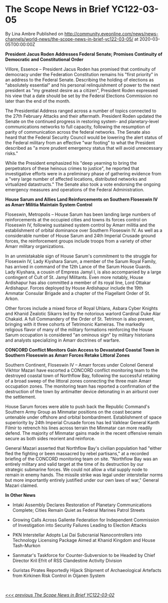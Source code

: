 # The Scope News in Brief YC122-03-05
By Lina Ambre
Published on http://community.eveonline.com/news/news-channels/world-news/the-scope-news-in-brief-yc122-03-05/ at 2020-03-05T00:00:00Z

 **President Jacus Roden Addresses Federal Senate; Promises Continuity of Democratic and Constitutional Order**

Villore, Essence – President Jacus Roden has promised that continuity of democracy under the Federation Constitution remains his "first priority" in an address to the Federal Senate. Describing the holding of elections as "absolutely essential" and his personal relinquishment of power to the next president as "my greatest desire as a citizen", President Roden expressed his view that a date should be set by the Federal Elections Commission no later than the end of the month.

The Presidential Address ranged across a number of topics connected to the 27th February Attacks and their aftermath. President Roden updated the Senate on the continued progress in restoring system- and planetary-level communications networks to full capacity, following the resumption of parity of communication across the federal networks. The Senate also heard that the Federal Security Council would be lowering the alert status of the Federal military from an effective "war footing" to what the President described as "a more prudent emergency status that will avoid unnecessary risks."

While the President emphasized his "deep yearning to bring the perpetrators of these heinous crimes to justice", he reported that investigative efforts were in a preliminary phase of gathering evidence from a "very large number of affected locations, distributed networks and virtualized datastructs." The Senate also took a vote endorsing the ongoing emergency measures and operations of the Federal Administration.

**House Sarum and Allies Land Reinforcements on Southern Floseswin IV as Amarr Militia Maintain System Control**

Floseswin, Metropolis – House Sarum has been landing large numbers of reinforcements at the occupied cities and towns its forces control on Floseswin IV, following sustained system control by Amarr militia and the establishment of orbital dominance over Southern Floseswin IV. As well as a considerable number of House Sarum and 24th Imperial Crusade ground forces, the reinforcement groups include troops from a variety of other Amarr military organizations.

In an unmistakable sign of House Sarum's commitment to the struggle for Floseswin IV, Lady Kiyshara Sarum, a member of the Sarum Royal Family, has arrived in command of the 12th Lance of the Sarum House Guards. Lady Kiyshara, a cousin of Empress Jamyl I, is also accompanied by a large contingent of Cult of St. Jamyl Militants. Even more notably, House Ardishapur has also committed a member of its royal line, Lord Ottakar Ardishapur. Forces deployed by House Ardishapur include the 19th Ammatar Consular Brigade and a chapter of the Flagellant Order of St. Arkon.

Other forces include a mixed force of Royal Uhlans, Asbara Cyber Knights and Khanid Zealotic Sikarrs led by the notorious warlord Cardinal Duke Alar Chakaid. A full Commandery of the Order of St. Tetrimon is also present, bringing with it three cohorts of Tetrimonic Kameiras. The markedly religious flavor of many of the military formations reinforcing the House Sarum occupation is considered "an ominous sign" by military historians and analysts specializing in Amarr doctrines of warfare.

**CONCORD Conflict Monitors Gain Access to Devastated Coastal Town in Southern Floseswin as Amarr Forces Retake Littoral Zones**

Southern Continent, Floseswin IV – Amarr forces under Colonel General Vikhtor Mazari have escorted a CONCORD conflict monitoring team to the destroyed coastal town of Northflow Bay, following the successful retaking of a broad sweep of the littoral zones connecting the three main Amarr occupation zones. The monitoring team has reported a confirmation of the destruction of the town by antimatter device detonating in an airburst over the settlement.

House Sarum forces were able to push back the Republic Command's Southern Army Group as Minmatar positions on the coast became untenable under offshore and orbital bombardment. Establishment of space superiority by 24th Imperial Crusade forces has led Valklear General Kanth Filmir to retrench his lines across terrain the Minmatar can more readily defend. The majority of Minmatar gains made in the recent offensive remain secure as both sides reorient and reinforce.

General Mazari asserted that Northflow Bay's civilian population had "either fled the fighting or been massacred by rebel partisans," at a recorded briefing of the CONCORD monitoring team on site. "Northflow Bay was an entirely military and valid target at the time of its destruction by our strategic submarine forces. We could not allow a vital supply node to remain in enemy hands. The missile strike was legal under interstellar norms but more importantly entirely justified under our own laws of war," General Mazari claimed.

**In Other News**

- Intaki Assembly Declares Restoration of Planetary Communications Complete; Cities Remain Quiet as Federal Marines Patrol Streets

- Growing Calls Across Gallente Federation for Independent Commission of Investigation into Security Failures Leading to Election Attacks

- PKN Interstellar Adopts Lai Dai Subcranial Nanocontrollers into Technology Licensing Package Aimed at Khanid Kingdom and House Tash-Murkon

- Sanmatar's Taskforce for Counter-Subversion to be Headed by Chief Director Kril Efrit of RSS Clandestine Activity Division

- Guristas Pirates Reportedly Hijack Shipment of Archaeological Artefacts from Kirkinen Risk Control in Oijanen System

&nbsp;

[_\<\<\< previous The Scope News in Brief YC122-03-02_](https://community.eveonline.com/news/news-channels/world-news/the-scope-news-in-brief-yc122-03-02/)

